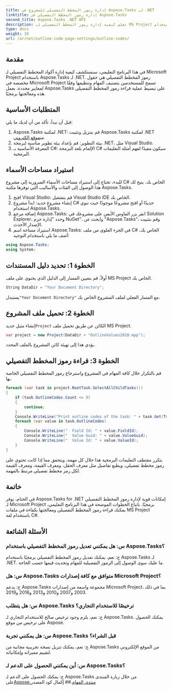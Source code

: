 ```yaml
---
title: إدارة رموز المخطط التفصيلي للمشروع في Aspose.Tasks لـ .NET
linktitle: إدارة رموز المخطط التفصيلي في Aspose.Tasks
second_title: Aspose.Tasks .NET API
description: تعلم كيفية إدارة رموز المخطط التفصيلي لـ MS Project باستخدام Aspose.Tasks لـ .NET. تبسيط تنظيم المشروع دون عناء.
type: docs
weight: 10
url: /ar/net/outline-code-page-settings/outline-codes/
---
```

## مقدمة
في هذا البرنامج التعليمي، سنستكشف كيفية إدارة أكواد المخطط التفصيلي لـ Microsoft Project باستخدام Aspose.Tasks لـ .NET. رموز المخطط التفصيلي هي حقول مخصصة في Microsoft Project تسمح للمستخدمين بتصنيف المهام وتنظيمها وفقًا لمعايير محددة. يعمل Aspose.Tasks على تبسيط عملية قراءة رموز المخطط التفصيلي هذه ومعالجتها برمجيًا.
## المتطلبات الأساسية
قبل أن نبدأ، تأكد من أن لديك ما يلي:
1.  Aspose.Tasks لمكتبة .NET: قم بتنزيل وتثبيت Aspose.Tasks لمكتبة .NET من[موقع إلكتروني](https://releases.aspose.com/tasks/net/).
2. بيئة التطوير: قم بإعداد بيئة تطوير مناسبة لبرمجة .NET، مثل Visual Studio.
3. المعرفة الأساسية بـ C#: الإلمام بلغة البرمجة C# سيكون مفيدًا لفهم أمثلة التعليمات البرمجية.

## استيراد مساحات الأسماء
للبدء، تحتاج إلى استيراد مساحات الأسماء الضرورية إلى مشروع C# الخاص بك. يتيح لك هذا الوصول إلى الفئات والأساليب التي توفرها مكتبة Aspose.Tasks.
1. افتح Visual Studio: قم بتشغيل Visual Studio IDE الخاص بك.
2. إنشاء مشروع جديد: ابدأ مشروع C# جديدًا أو افتح مشروعًا موجودًا حيث تنوي استخدام Aspose.Tasks.
3. إضافة مرجع Aspose.Tasks: انقر بزر الماوس الأيمن على مشروعك في Solution Explorer، وحدد "إدارة حزم NuGet"، وابحث عن "Aspose.Tasks"، وقم بتثبيت الإصدار الأحدث.
4. استيراد مساحة اسم Aspose.Tasks: في الجزء العلوي من ملف C# الخاص بك، أضف ما يلي باستخدام التوجيه:
```csharp
using Aspose.Tasks;
using System;

```
## الخطوة 1: تحديد دليل المستندات
أولاً، قم بتعيين المسار إلى الدليل الذي يحتوي على ملف MS Project الخاص بك.
```csharp
String DataDir = "Your Document Directory";
```
 يستبدل`"Your Document Directory"` مع المسار الفعلي لملف المشروع الخاص بك.
## الخطوة 2: تحميل ملف المشروع
 إنشاء مثيل جديد`Project` الكائن عن طريق تحميل ملف MS Project.
```csharp
var project = new Project(DataDir + "OutlineValues2010.mpp");
```
يؤدي هذا إلى تهيئة كائن المشروع بالملف المحدد.
## الخطوة 3: قراءة رموز المخطط التفصيلي
قم بالتكرار خلال كافة المهام في المشروع واسترجاع رموز المخطط التفصيلي الخاصة بها.
```csharp
foreach (var task in project.RootTask.SelectAllChildTasks())
{
    if (task.OutlineCodes.Count <= 0)
    {
        continue;
    }
    Console.WriteLine("Print outline codes of the task: " + task.Get(Tsk.Name));
    foreach (var value in task.OutlineCodes)
    {
        Console.WriteLine("  Field Id: " + value.FieldId);
        Console.WriteLine("  Value Guid: " + value.ValueGuid);
        Console.WriteLine("  Value Id: " + value.ValueId);
    }
}
```
يتكرر مقتطف التعليمات البرمجية هذا خلال كل مهمة، ويتحقق مما إذا كانت تحتوي على رموز مخطط تفصيلي، ويطبع تفاصيل مثل معرف الحقل، ومعرف القيمة، ومعرف القيمة لكل رمز مخطط تفصيلي مرتبط بالمهمة.

## خاتمة
في الختام، يوفر Aspose.Tasks for .NET إمكانات قوية لإدارة رموز المخطط التفصيلي لـ Microsoft Project برمجيًا. باتباع الخطوات الموضحة في هذا البرنامج التعليمي، يمكنك قراءة رموز المخطط التفصيلي ومعالجتها بكفاءة في ملفات MS Project باستخدام لغة C#.
## الأسئلة الشائعة
### س: هل يمكنني تعديل رموز المخطط التفصيلي باستخدام Aspose.Tasks؟
ج: نعم، يمكنك تعديل رموز المخطط التفصيلي برمجيًا باستخدام Aspose.Tasks لـ .NET. ما عليك سوى الوصول إلى الرموز التفصيلية للمهام وتحديث قيمها حسب الحاجة.
### س: هل Aspose.Tasks متوافق مع كافة إصدارات Microsoft Project؟
ج: يدعم Aspose.Tasks مجموعة واسعة من إصدارات Microsoft Project، بما في ذلك 2003 و2007 و2010 و2013 و2016 و2019.
### س: هل يتطلب Aspose.Tasks ترخيصًا للاستخدام التجاري؟
ج: نعم، يلزم وجود ترخيص صالح للاستخدام التجاري لـ Aspose.Tasks. يمكنك الحصول على ترخيص من موقع Aspose.
### س: هل يمكنني تجربة Aspose.Tasks قبل الشراء؟
ج: نعم، يمكنك تنزيل نسخة تجريبية مجانية من Aspose.Tasks من الموقع الإلكتروني لتقييم مميزاته وإمكانياته.
### س: أين يمكنني الحصول على الدعم لـ Aspose.Tasks؟
 ج: يمكنك الحصول على الدعم لـ Aspose.Tasks من خلال زيارة المنتدى على[Aspose.منتدى المهام](https://forum.aspose.com/c/tasks/15).## إكمال كود المصدر